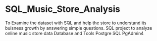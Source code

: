 # SQL_Music_Store_Analysis
To Examine the dataset with SQL and help the store to understand its buisness growth by answering simple questions.
SQL project to analyze online music store data
Database and Tools
Postgre SQL
PgAdmin4
